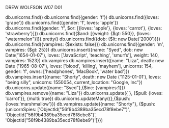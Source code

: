 DREW WOLFSON W07 D01


db.unicorns.find()
db.unicorns.find({gender: 'f'})
db.unicorns.find({loves: 'grape'})
db.unicorns.find({gender: 'f', loves: 'apple'})
db.unicorns.find({gender: 'f', $or: [{loves: 'apple'}, {loves: 'carrot'}, {loves: 'strawberry'}]})
db.unicorns.find({$and: [{weight: {$gt: 550}}, {loves: "watermelon"}]}).pretty()
db.unicorns.find({dob: {$lt: new Date('2000')}})
db.unicorns.find({vampires: {$exists: false}})
db.unicorns.find({gender: 'm', vampires: {$gt: 25}})
db.unicorns.insert({name: "Syed", dob: new Date('1654-01-07'), loves: ['JavaScript', 'teaching', 'smurfs'], weight: 140, vampires: 1523})
db.vampires
db.vampires.insert({name: "Liza", death: new Date ('1965-08-07'), loves: ['blood', 'killing', 'mayhem'], unicorns: 154, gender: 'f', owns: ['headphones', 'MacBook', 'water bad']})
db.vampires.insert({name: "Shorty", death: new Date ('1125-01-01'), loves: "being silly", unicorns: 1550054, current_location: "Google, Inc"})
db.unicorns.update({name: "Syed"},{$inc: {vampires:1}}) db.vampires.remove({name: "Liza"})
db.unicorns.update({ }, {$pull: {loves: 'carrot'}}, {multi: true})
db.unicorns.updateMany({},{$push:{loves:'marshmallow'}})
db.vampires.update({name: "Shorty"}, {$push: {unicornSpies: ['ObjectId("56f9b4389ba35ecd78f8ebe7")', 'ObjectId("56f9b4389ba35ecd78f8ebe8")', 'ObjectId("56f9b4389ba35ecd78f8ebe9")']}})
